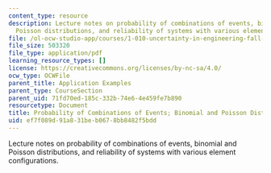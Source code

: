 ```yaml
---
content_type: resource
description: Lecture notes on probability of combinations of events, binomial and
  Poisson distributions, and reliability of systems with various element configurations.
file: /ol-ocw-studio-app/courses/1-010-uncertainty-in-engineering-fall-2008/ef7f089d91a831beb0678bb8482f5bdd_app_01.pdf
file_size: 503320
file_type: application/pdf
learning_resource_types: []
license: https://creativecommons.org/licenses/by-nc-sa/4.0/
ocw_type: OCWFile
parent_title: Application Examples
parent_type: CourseSection
parent_uid: 71fd70ed-185c-332b-74e6-4e459fe7b890
resourcetype: Document
title: Probability of Combinations of Events; Binomial and Poisson Distributions
uid: ef7f089d-91a8-31be-b067-8bb8482f5bdd
---
```

Lecture notes on probability of combinations of events, binomial and Poisson distributions, and reliability of systems with various element configurations.